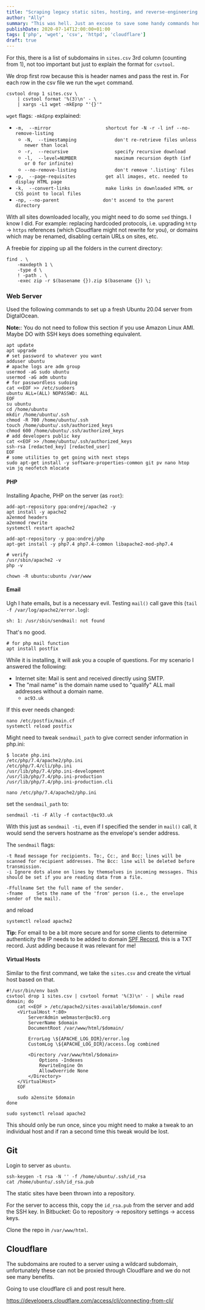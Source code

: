 ```yaml
---
title: "Scraping legacy static sites, hosting, and reverse-engineering forms (yuck!)"
author: "Ally"
summary: "This was hell. Just an excuse to save some handy commands honestly."
publishDate: 2020-07-14T12:00:00+01:00
tags: ['php', 'wget', 'csv', 'httpd', 'cloudflare']
draft: true
---
```


For this, there is a list of subdomains in `sites.csv` 3rd column (counting from 1), not too important but just to explain the format for `csvtool`.

We drop first row because this is header names and pass the rest in. For each row in the csv file we run the `wget` command.

```shell script
csvtool drop 1 sites.csv \
    | csvtool format '%(3)\n' - \
    | xargs -L1 wget -mkEpnp "'{}'"
```

`wget` flags: `-mkEpnp` explained:

* `-m,  --mirror                    shortcut for -N -r -l inf --no-remove-listing`
    * `-N,  --timestamping              don't re-retrieve files unless newer than local`
    * `-r,  --recursive                 specify recursive download`
    * `-l,  --level=NUMBER              maximum recursion depth (inf or 0 for infinite)`
    * `--no-remove-listing              don't remove '.listing' files`
* `-p,  --page-requisites           get all images, etc. needed to display HTML page`
* `-k,  --convert-links             make links in downloaded HTML or CSS point to local files`
*  `-np, --no-parent                don't ascend to the parent directory`

With all sites downloaded locally, you might need to do some `sed` things. I know I did. For example: replacing hardcoded protocols, i.e. upgrading `http` -> `https` references (which Cloudflare might not rewrite for you), or domains which may be renamed, disabling certain URLs on sites, etc.

A freebie for zipping up all the folders in the current directory:

```shell script
find . \
    -maxdepth 1 \
    -type d \
    ! -path . \
    -exec zip -r $(basename {}).zip $(basename {}) \;
```

### Web Server

Used the following commands to set up a fresh Ubuntu 20.04 server from DigtalOcean.

**Note:**: You do not need to follow this section if you use Amazon Linux AMI. Maybe DO with SSH keys does something equivalent.

```shell script
apt update
apt upgrade
# set password to whatever you want
adduser ubuntu
# apache logs are adm group
usermod -aG sudo ubuntu
usermod -aG adm ubuntu
# for passwordless sudoing
cat <<EOF >> /etc/sudoers
ubuntu ALL=(ALL) NOPASSWD: ALL
EOF
su ubuntu
cd /home/ubuntu
mkdir /home/ubuntu/.ssh
chmod -R 700 /home/ubuntu/.ssh
touch /home/ubuntu/.ssh/authorized_keys
chmod 600 /home/ubuntu/.ssh/authorized_keys
# add developers public key
cat <<EOF >> /home/ubuntu/.ssh/authorized_keys
ssh-rsa [redacted_key] [redacted_user]
EOF
# some utilities to get going with next steps
sudo apt-get install -y software-properties-common git pv nano htop vim jq neofetch mlocate
```

#### PHP

Installing Apache, PHP on the server (as `root`):

```shell script
add-apt-repository ppa:ondrej/apache2 -y
apt install -y apache2
a2enmod headers
a2enmod rewrite
systemctl restart apache2

add-apt-repository -y ppa:ondrej/php
apt-get install -y php7.4 php7.4-common libapache2-mod-php7.4

# verify
/usr/sbin/apache2 -v
php -v

chown -R ubuntu:ubuntu /var/www
```

#### Email

Ugh I hate emails, but is a necessary evil. Testing `mail()` call gave this (`tail -f /var/log/apache2/error.log`):

```text
sh: 1: /usr/sbin/sendmail: not found
```

That's no good.

```shell script
# for php mail function
apt install postfix
```

While it is installing, it will ask you a couple of questions. For my scenario I answered the following:

* Internet site: Mail is sent and received directly using SMTP.
* The "mail name" is the domain name used to "qualify" ALL mail addresses without a domain name.
    * `ac93.uk`

If this ever needs changed:

```shell script
nano /etc/postfix/main.cf
systemctl reload postfix
```

Might need to tweak `sendmail_path` to give correct sender information in php.ini:

```shell script
$ locate php.ini
/etc/php/7.4/apache2/php.ini
/etc/php/7.4/cli/php.ini
/usr/lib/php/7.4/php.ini-development
/usr/lib/php/7.4/php.ini-production
/usr/lib/php/7.4/php.ini-production.cli

nano /etc/php/7.4/apache2/php.ini
```

set the `sendmail_path` to:

```text
sendmail -ti -F Ally -f contact@ac93.uk
```

With this just as `sendmail -ti`, even if I specified the sender in `mail()` call, it would send the servers hostname as the envelope's sender address.

The `sendmail` flags:

```text
-t Read message for recipients. To:, Cc:, and Bcc: lines will be scanned for recipient addresses. The Bcc: line will be deleted before transmission.
-i Ignore dots alone on lines by themselves in incoming messages. This should be set if you are reading data from a file.

-Ffullname Set the full name of the sender.
-fname     Sets the name of the 'from' person (i.e., the envelope sender of the mail).
```

and reload

```shell script
systemctl reload apache2
```

**Tip:** For email to be a bit more secure and for some clients to determine authenticity the IP needs to be added to domain [SPF Record](https://support.google.com/a/answer/33786?hl=en), this is a TXT record. Just adding because it was relevant for me!


#### Virtual Hosts

Similar to the first command, we take the `sites.csv` and create the virtual host based on that.

```shell script
#!/usr/bin/env bash
csvtool drop 1 sites.csv | csvtool format '%(3)\n' - | while read domain; do
    cat <<EOF > /etc/apache2/sites-available/$domain.conf
    <VirtualHost *:80>
        ServerAdmin webmaster@ac93.org
        ServerName $domain
        DocumentRoot /var/www/html/$domain/
    
        ErrorLog \${APACHE_LOG_DIR}/error.log
        CustomLog \${APACHE_LOG_DIR}/access.log combined
    
        <Directory /var/www/html/$domain>
            Options -Indexes
            RewriteEngine On
            AllowOverride None
        </Directory>
    </VirtualHost>
    EOF

    sudo a2ensite $domain
done

sudo systemctl reload apache2
```

This should only be run once, since you might need to make a tweak to an individual host and if ran a second time this tweak would be lost.

## Git

Login to server as `ubuntu`.

```shell script
ssh-keygen -t rsa -N '' -f /home/ubuntu/.ssh/id_rsa
cat /home/ubuntu/.ssh/id_rsa.pub
```

The static sites have been thrown into a repository.

For the server to access this, copy the `id_rsa.pub` from the server and add the SSH key. In Bitbucket: Go to repository → repository settings → access keys.

Clone the repo in `/var/www/html`.

## Cloudflare

The subdomains are routed to a server using a wildcard subdomain, unfortunately these can not be proxied through Cloudflare and we do not see many benefits.

Going to use cloudflare cli and post result here.

https://developers.cloudflare.com/access/cli/connecting-from-cli/
